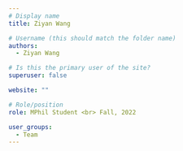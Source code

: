 ```yaml
---
# Display name
title: Ziyan Wang

# Username (this should match the folder name)
authors:
  - Ziyan Wang

# Is this the primary user of the site?
superuser: false

website: ""

# Role/position
role: MPhil Student <br> Fall, 2022

user_groups:
  - Team
---
```

